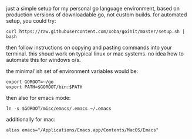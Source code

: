 just a simple setup for my personal go language environment, based on production
versions of downloadable go, not custom builds.
for automated setup, you could try:

```
curl https://raw.githubusercontent.com/xoba/goinit/master/setup.sh | bash
```

then follow instructions on copying and pasting commands into your terminal.
this shoud work on typical linux or mac systems. no idea how to automate this for windows o/s.

the minimal'ish set of environment variables would be:

```
export GOROOT=~/go
export PATH=$GOROOT/bin:$PATH
```

then also for emacs mode:

```
ln -s $GOROOT/misc/emacs/.emacs ~/.emacs
```

additionally for mac:

```
alias emacs="/Applications/Emacs.app/Contents/MacOS/Emacs"
```
